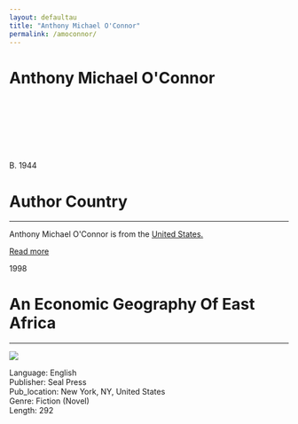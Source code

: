 ```yaml
---
layout: defaultau
title: "Anthony Michael O'Connor"
permalink: /amoconnor/
---
```

<!-- partial:index.partial.html -->
<div class="content">
    <h1>Anthony Michael O'Connor</h1>
    <div class="quote">
        <div><img src="" class="logo"></div>
    </div>
    <div class="timeline">
        <div style="padding-bottom:100px;"></div>
        <div class="block">
            <div class="date right"><p class="right"> B. 1944 </p></div>
            <div class="dot"></div>
            <div class="left first">
            <div class="author_country">
                <h1>Author Country</h1><hr>
          <div class="aclocation">  <p>Anthony Michael O'Connor is from the <a href="http://localhost:4000/1">United States.</a></p></div>
              <div class="acreadmore">  <a href="#" target="_blank">Read more</a> </div>
            </div>
            </div>
        </div>
        <div class="block">
            <div class="date left"><p class="left">1998</p></div>
            <div class="dot"></div>
            <div class="right">
                <h1>An Economic Geography Of East Africa</h1><hr>
                <p><img src="https://m.media-amazon.com/images/I/41afE6Lgf5L._AC_SY780_.jpg"></p>
                <p>
                Language: English<br/>
                Publisher: Seal Press<br/>
                Pub_location: New York, NY, United States<br/>
                Genre: Fiction (Novel)<br/>
                Length: 292<br/>                   </p>
            </div>
        </div>
